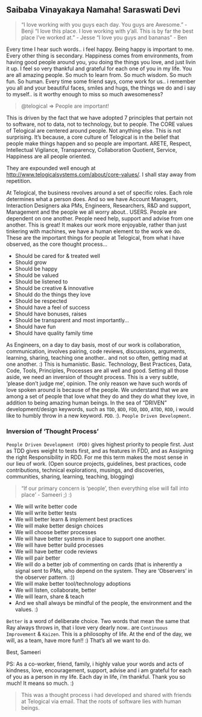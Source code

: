 Saibaba Vinayakaya Namaha! Saraswati Devi
---------------------------------------------

> “I love working with you guys each day. You guys are Awesome.” -Benji
> “I love this place. I love working with y’all. This is by far the best place I’ve worked at.” - Jesse
> “I love you guys and bananas” - Ben

Every time I hear such words.. i feel happy. Being happy is important to me. Every other thing is secondary.
Happiness comes from environments, from having good people around you, you doing the things you love, and just livin it up.
I feel so very thankful and grateful for each one of you in my life. You are all amazing people. So much to learn from. So much wisdom. So much fun. So human. Every time some friend says, come work for us.. i remember you all and your beautiful faces, smiles and hugs, the things we do and i say to myself.. is it worthy enough to miss so much awesomeness?

> @telogical => People are important!

This is driven by the fact that we have adopted 7 principles that pertain not to software, not to data, not to technology, but to people. The CORE values of Telogical are centered around people. Not anything else. This is not surprising. It’s because, a core culture of Telogical is in the belief that people make things happen and so people are important.
ARETE, Respect, Intellectual Vigilance, Transparency, Collaboration Quotient, Service, Happiness are all people oriented.

They are expounded well enough at http://www.telogicalsystems.com/about/core-values/. I shall stay away from repetition.

At Telogical, the business revolves around a set of specific roles. Each role determines what a person does. And so we have Account Managers, Interaction Designers aka PMs, Engineers, Researchers, R&D and support, Management and the people we all worry about.. USERS.
People are dependent on one another. People need help, support and advise from one another. This is great! It makes our work more enjoyable, rather than just tinkering with machines, we have a human element to the work we do.
These are the important things for people at Telogical, from what i have observed, as the core thought process…

* Should be cared for & treated well
* Should grow
* Should be happy
* Should be valued
* Should be listened to
* Should be creative & innovative
* Should do the things they love
* Should be respected
* Should have a feel of success
* Should have bonuses, raises
* Should be transparent 
and most importantly…
* Should have fun
* Should have quality family time

As Engineers, on a day to day basis, most of our work is collaboration, communication, involves pairing, code reviews, discussions, arguments, learning, sharing, teaching one another.. and not so often, getting mad at one another. :) This is humanistic. Basic.
Technology, Best Practices, Data, Code, Tools, Principles, Processes are all well and good. Setting all those aside, we need an inversion of thought process. This is a very subtle, ‘please don’t judge me’, opinion.
The only reason we have such words of love spoken around is because of the people. We understand that we are among a set of people that love what they do and they do what they love, in addition to being amazing human beings.
In the sea of “DRIVEN” development/design keywords, such as `TDD`, `BDD`, `FDD`, `DDD`, `ATDD`, `RDD`, i would like to humbly throw in a new keyword. `PDD`. :).
`People Driven Development`.


### Inversion of ‘Thought Process’

`People Driven Development (PDD)` gives highest priority to people first. Just as TDD gives weight to tests first, and as features in FDD, and as Assigning the right Responsibility in RDD.
For me this term makes the most sense in our lieu of work. (Open source projects, guidelines, best practices, code contributions, technical explorations, musings, and discoveries, communities, sharing, learning, teaching, blogging)

> “If our primary concern is ‘people’, then everything else will fall into place’ - Sameeri ;) :)

* We will write better code
* We will write better tests
* We will better learn & implement best practices
* We will make better design choices
* We will choose better processes
* We will have better systems in place to support one another.
* We will have better build processes
* We will have better code reviews
* We will pair better
* We will do a better job of commenting on cards (that is inherently a signal sent to PMs, who depend on the system. They are ‘Observers’ in the observer pattern. :))
* We will make better tool/technology adoptions
* We will listen, collaborate, better
* We will learn, share & teach
* And we shall always be mindful of the people, the environment and the values. :)

`Better` is a word of deliberate choice. Two words that mean the same that Ray always throws in, that i love very dearly now.. are `Continuous Improvement` & `Kaizen`. This is a philosophy of life.
At the end of the day, we will, as a team, have more fun!! :) That’s all we want to do.

Best,
Sameeri

PS:
As a co-worker, friend, family, i highly value your words and acts of kindness, love, encouragement, support, advise and i am grateful for each of you as a person in my life. Each day in life, i’m thankful. Thank you so much! It means so much. :)


> This was a thought process i had developed and shared with friends at Telogical via email. That the roots of software lies with human beings.
